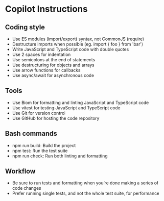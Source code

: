 # Copilot Instructions

## Coding style

- Use ES modules (import/export) syntax, not CommonJS (require)
- Destructure imports when possible (eg. import { foo } from 'bar')
- Write JavaScript and TypeScript code with double quotes
- Use 2 spaces for indentation
- Use semicolons at the end of statements
- Use destructuring for objects and arrays
- Use arrow functions for callbacks
- Use async/await for asynchronous code

## Tools

- Use Biom for formatting and linting JavaScript and TypeScript code
- Use vitest for testing JavaScript and TypeScript code
- Use Git for version control
- Use GitHub for hosting the code repository

## Bash commands

- npm run build: Build the project
- npm test: Run the test suite
- npm run check: Run both linting and formatting

## Workflow

- Be sure to run tests and formatting when you’re done making a series of code changes
- Prefer running single tests, and not the whole test suite, for performance
